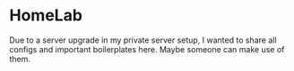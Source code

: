 # HomeLab
Due to a server upgrade in my private server setup, I wanted to share all configs and important boilerplates here. Maybe someone can make use of them.